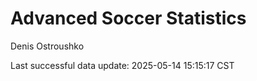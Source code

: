 # Advanced Soccer Statistics
Denis Ostroushko

<!-- gfm -->

Last successful data update: 2025-05-14 15:15:17 CST
